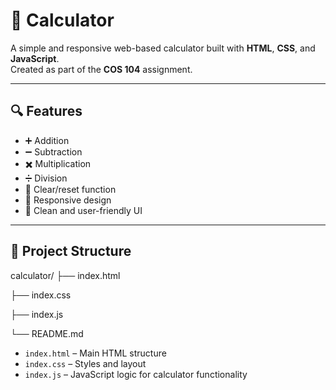 # 🧮 Calculator

A simple and responsive web-based calculator built with **HTML**, **CSS**, and **JavaScript**.  
Created as part of the **COS 104** assignment.

---

## 🔍 Features

- ➕ Addition  
- ➖ Subtraction  
- ✖️ Multiplication  
- ➗ Division  
- 🧼 Clear/reset function  
- 📱 Responsive design  
- 🎨 Clean and user-friendly UI  

---

## 📁 Project Structure

calculator/
├── index.html

├── index.css

├── index.js

└── README.md

- `index.html` – Main HTML structure  
- `index.css` – Styles and layout  
- `index.js` – JavaScript logic for calculator functionality 
